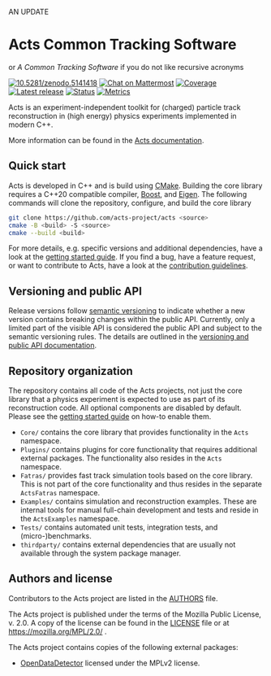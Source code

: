 AN UPDATE

# Acts Common Tracking Software

or *A Common Tracking Software* if you do not like recursive acronyms

[![10.5281/zenodo.5141418](https://zenodo.org/badge/DOI/10.5281/zenodo.5141418.svg)](https://doi.org/10.5281/zenodo.5141418)
[![Chat on Mattermost](https://badgen.net/badge/chat/on%20mattermost/cyan)](https://mattermost.web.cern.ch/acts/)
[![Coverage](https://sonarcloud.io/api/project_badges/measure?project=acts-project_acts&metric=coverage)](https://sonarcloud.io/summary/new_code?id=acts-project_acts)
[![Latest release](https://badgen.net/github/release/acts-project/acts)](https://github.com/acts-project/acts/releases)
[![Status](https://badgen.net/github/checks/acts-project/acts/main)](https://github.com/acts-project/acts/actions)
[![Metrics](https://badgen.net/badge/metric/tracker/purple)](https://acts-project.github.io/metrics/)

Acts is an experiment-independent toolkit for (charged) particle track
reconstruction in (high energy) physics experiments implemented in modern C++.

More information can be found in the [Acts documentation](https://acts.readthedocs.io/).

## Quick start

Acts is developed in C++ and is build using [CMake](https://cmake.org). Building
the core library requires a C++20 compatible compiler,
[Boost](https://www.boost.org), and [Eigen](https://eigen.tuxfamily.org). The
following commands will clone the repository, configure, and build the core
library

```sh
git clone https://github.com/acts-project/acts <source>
cmake -B <build> -S <source>
cmake --build <build>
```

For more details, e.g. specific versions and additional dependencies, have a
look at the [getting started guide](docs/getting_started.md). If you find a bug,
have a feature request, or want to contribute to Acts, have a look at the
[contribution guidelines](CONTRIBUTING.rst).

## Versioning and public API

Release versions follow [semantic versioning](https://semver.org/spec/v2.0.0.html)
to indicate whether a new version contains breaking changes within the public API.
Currently, only a limited part of the visible API is considered the public API
and subject to the semantic versioning rules. The details are outlined in the
[versioning and public API documentation](docs/versioning.rst).

## Repository organization

The repository contains all code of the Acts projects, not just the core library
that a physics experiment is expected to use as part of its reconstruction code.
All optional components are disabled by default. Please see the
[getting started guide](docs/getting_started.md) on how-to enable them.

-   `Core/` contains the core library that provides functionality in the `Acts`
    namespace.
-   `Plugins/` contains plugins for core functionality that requires
    additional external packages. The functionality also resides in the `Acts`
    namespace.
-   `Fatras/` provides fast track simulation tools based on the core
    library. This is not part of the core functionality and thus resides in the
    separate `ActsFatras` namespace.
-   `Examples/` contains simulation and reconstruction examples. These are
    internal tools for manual full-chain development and tests and reside in
    the `ActsExamples` namespace.
-   `Tests/` contains automated unit tests, integration tests, and
    (micro-)benchmarks.
-   `thirdparty/` contains external dependencies that are usually not available
    through the system package manager.

## Authors and license

Contributors to the Acts project are listed in the [AUTHORS](AUTHORS) file.

The Acts project is published under the terms of the Mozilla Public License, v. 2.0.
A copy of the license can be found in the [LICENSE](LICENSE) file or at
https://mozilla.org/MPL/2.0/ .

The Acts project contains copies of the following external packages:

-   [OpenDataDetector](https://github.com/acts-project/OpenDataDetector)
    licensed under the MPLv2 license.
